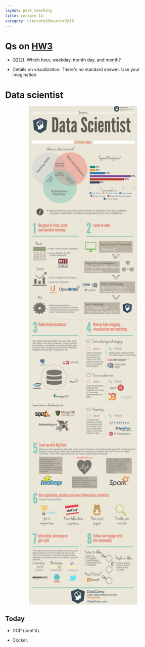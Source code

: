 ```yaml
---
layout: post_teaching
title: Lecture 14
category: biostatm280winter2018
---
```


# Qs on [HW3](http://hua-zhou.github.io/teaching/biostatm280-2018winter/hw/hw3/hw3.html)

* Q2(2). Which hour, weekday, month day, and month?

* Details on visualization. There's no standard answer. Use your imagination. 

# Data scientist

<p align="center">
<img src="./data-scientist.jpg" width="350">
</p>


## Today

* GCP (cont'd).

* Docker.

